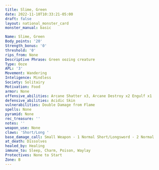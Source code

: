 ```yaml
---
title: Slime, Green
date: 2022-11-10T10:33:21-05:00
draft: false
layout: national_monster_card
monster_manual: basic

Name: Slime, Green
Body_points: '20'
Strength_bonus: '0'
threshold: '0'
rips_from: None
Descriptive Phrase: Green oozing creature
Type: Ooze
APL: '3'
Movement: Wandering
Inteligence: Mindless
Society: Solitairy
Motivation: Food
armor: None
offensive_abilities: Arcane Shatter x3, Arcane Destroy x2 Engulf x1
defensive_abilities: Acidic Skin
vulnerabilities: Double Damage from Flame
spells: None
pyramid: None
rec_treasure: ''
notes: ''
weapon_use: None
claws: 'Short/Long '
base_damage_call: Small Weapon - 1 Normal Short/Longsword - 2 Normal
at_death: Dissolves
healed_by: Healing
immune_to: Sleep, Charm, Poison, Waylay
Protectives: None to Start
Zone: B
---
```

